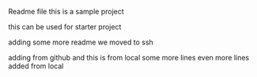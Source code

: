 Readme file
this is
a sample
project

this can be used for starter project

adding some more readme
we moved to ssh

adding from github
and this is from local
some more lines
even more lines
added from local

